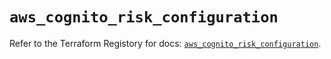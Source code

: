 # `aws_cognito_risk_configuration`

Refer to the Terraform Registory for docs: [`aws_cognito_risk_configuration`](https://registry.terraform.io/providers/hashicorp/aws/5.29.0/docs/resources/cognito_risk_configuration).
